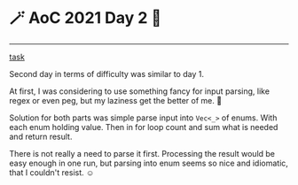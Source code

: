 # :magic_wand: AoC 2021 Day 2 :christmas_tree:

---

[task](https://adventofcode.com/2021/day/2)

Second day in terms of difficulty was similar to day 1. 

At first, I was considering to use something fancy for input parsing, like regex or even peg, but my laziness get the 
better of me. :sloth:

Solution for both parts was simple parse input into `Vec<_>` of enums. With each enum holding value. 
Then in for loop count and sum what is needed and return result.

There is not really a need to parse it first. Processing the result would be easy enough in one run, but parsing into enum 
seems so nice and idiomatic, that I couldn't resist. ☺

